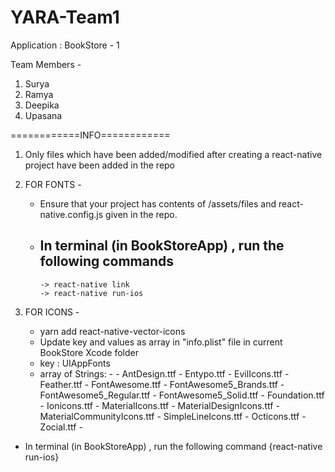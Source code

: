 # YARA-Team1
Application : BookStore - 1

Team Members - 
1. Surya
2. Ramya
3. Deepika
4. Upasana

============INFO============
1. Only files which have been added/modified after creating a react-native project have been added in the repo

2.  FOR FONTS -
    - Ensure that your project has contents of /assets/files and react-native.config.js given in the repo.
    - In terminal (in BookStoreApp) , run the following commands 
        -   
          -> react-native link
          -> react-native run-ios
         
         
3. FOR ICONS -
   - yarn add react-native-vector-icons
   - Update key and values as array in "info.plist" file in current BookStore Xcode folder
   -  key : <key>UIAppFonts</key>
   -  array of Strings:
            - <array>
                - <string>AntDesign.ttf</string>
                - <string>Entypo.ttf</string>
                - <string>EvilIcons.ttf</string>
                - <string>Feather.ttf</string>
                - <string>FontAwesome.ttf</string>
                - <string>FontAwesome5_Brands.ttf</string>
                - <string>FontAwesome5_Regular.ttf</string>
                - <string>FontAwesome5_Solid.ttf</string>
                - <string>Foundation.ttf</string>
                - <string>Ionicons.ttf</string>
                - <string>MaterialIcons.ttf</string>
                - <string>MaterialDesignIcons.ttf</string>
                - <string>MaterialCommunityIcons.ttf</string>
                - <string>SimpleLineIcons.ttf</string>
                - <string>Octicons.ttf</string>
                - <string>Zocial.ttf</string>
            - </array>
  - In terminal (in BookStoreApp) , run the following command
         {react-native run-ios}
         
